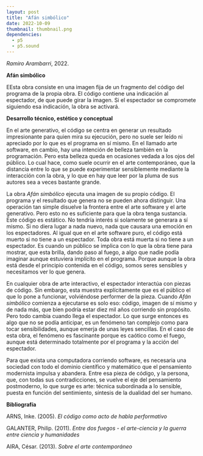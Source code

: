 ```yaml
---
layout: post
title: "Afán simbólico"
date: 2022-10-09
thumbnail: thumbnail.png
dependencies:
  - p5
  - p5.sound
---
```


<div id="div-sketch">
  <script type="text/javascript" src="sketch.js"></script>
</div>

_Ramiro Arambarri_, 2022.

**Afán simbólico**

EEsta obra consiste en una imagen fija de un fragmento del código del programa de la propia obra. El código contiene una indicación al espectador, de que puede girar la imagen. Si el espectador se compromete siguiendo esa indicación, la obra se activará.

**Desarrollo técnico, estético y conceptual**

En el arte generativo, el código se centra en generar un resultado impresionante para quien mira su ejecución, pero no suele ser leído ni apreciado por lo que es el programa en sí mismo. En el llamado arte software, en cambio, hay  una intención de belleza también en la programación. Pero esta belleza queda en ocasiones vedada a los ojos del público. Lo cual hace, como suele ocurrir en el arte contemporáneo, que la distancia entre lo que se puede experimentar sensiblemente mediante la interacción con la obra, y lo que en hay que leer por la pluma de sus autores sea a veces bastante grande.

La obra _Afán simbólico_ ejecuta una imagen de su propio código. El programa y el resultado que genera no se pueden ahora distinguir. Una operación tan simple disuelve la frontera entre el arte software y el arte generativo. Pero esto no es suficiente para que la obra tenga sustancia. Este código es estático. No tendría interés si solamente se generara a sí mismo. Si no diera lugar a nada nuevo, nada que causara una emoción en los espectadores. Al igual que en el arte software puro, el código está muerto si no tiene a un espectador. Toda obra está muerta si no tiene a un espectador. Es cuando un público se implica con lo que la obra tiene para mostrar, que esta brilla, dando paso al fuego, a algo que nadie podía imaginar aunque estuviera implícito en el programa. Porque aunque la obra está desde el principio contenida en el código, somos seres sensibles y necesitamos ver lo que genera.

En cualquier obra de arte interactivo, el espectador interactúa con piezas de código. Sin embargo, esta muestra explícitamente que es el público el que lo pone a funcionar, volviéndose performer de la pieza. Cuando _Afán simbólico_ comienza a ejecutarse es solo eso: código, imagen de sí mismo y de nada más, que bien podría estar diez mil años corriendo sin propósito. Pero todo cambia cuando llega el espectador. Lo que surge entonces es algo que no se podía anticipar, es un fenómeno tan complejo como para tocar sensibilidades, aunque emerja de unas leyes sencillas. En el caso de esta obra, el fenómeno es fascinante porque es caótico como el fuego, aunque está determinado totalmente por el programa y la acción del espectador.

Para que exista una computadora corriendo software, es necesaria una sociedad con todo el dominio científico y matemático que el pensamiento modernista impulsa y abandera. Entre esa pieza de código, y la persona, que, con todas sus contradicciones, se vuelve el eje del pensamiento postmoderno, lo que surge es arte: técnica subordinada a lo sensible, puesta en función del sentimiento, síntesis de la dualidad del ser humano.

**Bibliografía**

ARNS, Inke. (2005). _El código como acto de habla performativo_

GALANTER, Philip. (2011). _Entre dos fuegos - el arte-ciencia y la guerra entre ciencia y humanidades_

AIRA, César. (2013). _Sobre el arte contemporáneo_
